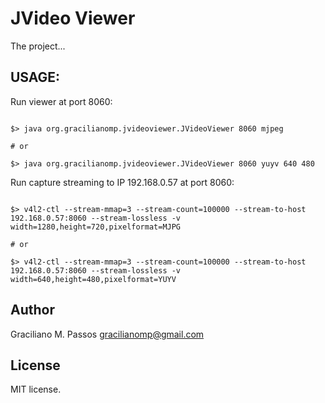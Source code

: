 JVideo Viewer
=============================

The project...

## USAGE:

Run viewer at port 8060:

```

$> java org.gracilianomp.jvideoviewer.JVideoViewer 8060 mjpeg

# or

$> java org.gracilianomp.jvideoviewer.JVideoViewer 8060 yuyv 640 480

```

Run capture streaming to IP 192.168.0.57 at port 8060:

```

$> v4l2-ctl --stream-mmap=3 --stream-count=100000 --stream-to-host 192.168.0.57:8060 --stream-lossless -v width=1280,height=720,pixelformat=MJPG

# or

$> v4l2-ctl --stream-mmap=3 --stream-count=100000 --stream-to-host 192.168.0.57:8060 --stream-lossless -v width=640,height=480,pixelformat=YUYV

```

## Author

Graciliano M. Passos
<gracilianomp@gmail.com>

## License

MIT license.

